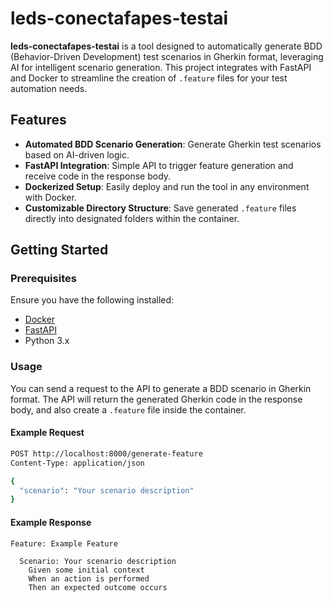 # leds-conectafapes-testai

**leds-conectafapes-testai** is a tool designed to automatically generate BDD (Behavior-Driven Development) test scenarios in Gherkin format, leveraging AI for intelligent scenario generation. This project integrates with FastAPI and Docker to streamline the creation of `.feature` files for your test automation needs.

## Features

- **Automated BDD Scenario Generation**: Generate Gherkin test scenarios based on AI-driven logic.
- **FastAPI Integration**: Simple API to trigger feature generation and receive code in the response body.
- **Dockerized Setup**: Easily deploy and run the tool in any environment with Docker.
- **Customizable Directory Structure**: Save generated `.feature` files directly into designated folders within the container.

## Getting Started

### Prerequisites

Ensure you have the following installed:

- [Docker](https://www.docker.com/get-started)
- [FastAPI](https://fastapi.tiangolo.com/)
- Python 3.x

### Usage

You can send a request to the API to generate a BDD scenario in Gherkin format. The API will return the generated Gherkin code in the response body, and also create a `.feature` file inside the container.

#### Example Request

```bash
POST http://localhost:8000/generate-feature
Content-Type: application/json

{
  "scenario": "Your scenario description"
}
```

#### Example Response

```gherkin
Feature: Example Feature

  Scenario: Your scenario description
    Given some initial context
    When an action is performed
    Then an expected outcome occurs
```

